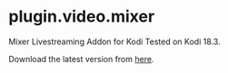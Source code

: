 # plugin.video.mixer
Mixer Livestreaming Addon for Kodi
Tested on Kodi 18.3.

Download the latest version from [here](https://github.com/lekma/plugin.video.mixer/releases/).
